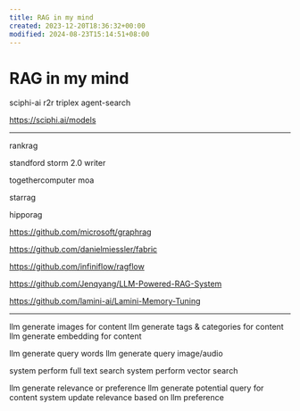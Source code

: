 ```yaml
---
title: RAG in my mind
created: 2023-12-20T18:36:32+00:00
modified: 2024-08-23T15:14:51+08:00
---
```


# RAG in my mind

sciphi-ai r2r triplex agent-search

https://sciphi.ai/models

---

rankrag

standford storm 2.0 writer

togethercomputer moa

starrag

hipporag

https://github.com/microsoft/graphrag

https://github.com/danielmiessler/fabric

https://github.com/infiniflow/ragflow

https://github.com/Jenqyang/LLM-Powered-RAG-System

https://github.com/lamini-ai/Lamini-Memory-Tuning

---

llm generate images for content
llm generate tags & categories for content
llm generate embedding for content

llm generate query words
llm generate query image/audio

system perform full text search
system perform vector search

llm generate relevance or preference
llm generate potential query for content
system update relevance based on llm preference
